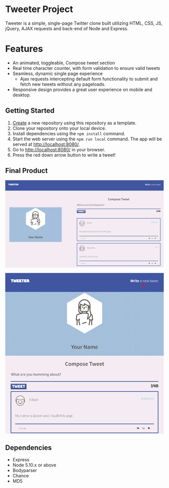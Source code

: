 # Tweeter Project

Tweeter is a simple, single-page Twitter clone built utilizing HTML, CSS, JS, jQuery, AJAX requests and back-end of Node and Express.

# Features

* An animated, toggleable, Compose tweet section
* Real time character counter, with form validation to ensure valid tweets
* Seamless, dynamic single page experience
  * Ajax requests intercepting default form functionality to submit and fetch new tweets without any pageloads. 
* Responsive design provides a great user experience on mobile and desktop.

## Getting Started

1. [Create](https://docs.github.com/en/repositories/creating-and-managing-repositories/creating-a-repository-from-a-template) a new repository using this repository as a template.
2. Clone your repository onto your local device.
3. Install dependencies using the `npm install` command.
4. Start the web server using the `npm run local` command. The app will be served at <http://localhost:8080/>.
5. Go to <http://localhost:8080/> in your browser.
6. Press the red down arrow button to write a tweet!

## Final Product

!["Main page with viewport width greater than 1024px"](https://github.com/digivolv/tweeter/blob/master/docs/main-page-desktop.PNG?raw=true)

!["Main page with viewport width under 1024px"](https://github.com/digivolv/tweeter/blob/master/docs/main-page-mobile.PNG?raw=true)

## Dependencies

* Express
* Node 5.10.x or above
* Bodyparser
* Chance
* MD5
